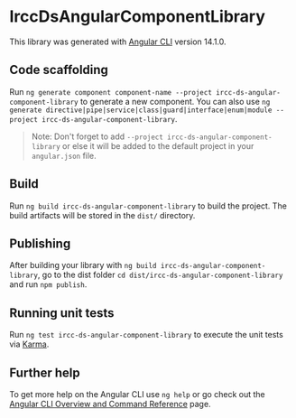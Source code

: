# IrccDsAngularComponentLibrary

This library was generated with [Angular CLI](https://github.com/angular/angular-cli) version 14.1.0.

## Code scaffolding

Run `ng generate component component-name --project ircc-ds-angular-component-library` to generate a new component. You can also use `ng generate directive|pipe|service|class|guard|interface|enum|module --project ircc-ds-angular-component-library`.

> Note: Don't forget to add `--project ircc-ds-angular-component-library` or else it will be added to the default project in your `angular.json` file.

## Build

Run `ng build ircc-ds-angular-component-library` to build the project. The build artifacts will be stored in the `dist/` directory.

## Publishing

After building your library with `ng build ircc-ds-angular-component-library`, go to the dist folder `cd dist/ircc-ds-angular-component-library` and run `npm publish`.

## Running unit tests

Run `ng test ircc-ds-angular-component-library` to execute the unit tests via [Karma](https://karma-runner.github.io).

## Further help

To get more help on the Angular CLI use `ng help` or go check out the [Angular CLI Overview and Command Reference](https://angular.io/cli) page.
